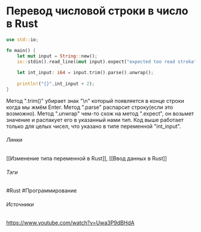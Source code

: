# Перевод числовой строки в число в Rust

```rust
use std::io;

fn main() {
	let mut input = String::new();
	io::stdin().read_line(&mut input).expect("expected too read stroka")
	
	let int_input: i64 = input.trim().parse().unwrap();
	
	println!("{}",int_input + 2);
}
```
Метод ".trim()" убирает знак "\n" который появляется в конце строки когда мы жмём Enter.
Метод ".parse" распарсит строку(если это возможно).
Метод ".unwrap" чем-то схож на метод ".expect", он возьмет значение и распакует его в указанный нами тип.
Код выше работает только для целых чисел, что указано в типе переменной "int_input".
###### Линки
 [[Изменение типа переменной в Rust]],
 [[Ввод данных в Rust]]
###### Тэги
 #Rust 
 #Программирование 
###### Источники
 https://www.youtube.com/watch?v=Uwa3P9dBHdA